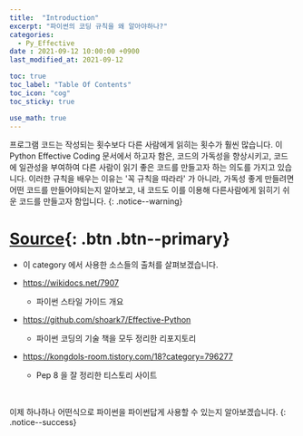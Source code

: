 ```yaml
---
title:  "Introduction"
excerpt: "파이썬의 코딩 규칙을 왜 알아야하나?"
categories:
  - Py_Effective
date : 2021-09-12 10:00:00 +0900
last_modified_at: 2021-09-12

toc: true
toc_label: "Table Of Contents"
toc_icon: "cog"
toc_sticky: true

use_math: true
---
```


 프로그램 코드는 작성되는 횟수보다 다른 사람에게 읽히는 횟수가 훨씬 많습니다. 이 Python Effective Coding 문서에서 하고자 함은, 코드의 가독성을 향상시키고, 코드에 일관성을 부여하여 다른 사람이 읽기 좋은 코드를 만들고자 하는 의도를 가지고 있습니다. 이러한 규칙을 배우는 이유는 '꼭 규칙을 따라라' 가 아니라, 가독성 좋게 만들려면 어떤 코드를 만들어야되는지 알아보고, 내 코드도 이를 이용해 다른사람에게 읽히기 쉬운 코드를 만들고자 함입니다.
{: .notice--warning}

# [Source](#link){: .btn .btn--primary} 

- 이 category 에서 사용한 소스들의 출처를 살펴보겠습니다.
- <https://wikidocs.net/7907>
  - 파이썬 스타일 가이드 개요
- <https://github.com/shoark7/Effective-Python>
  - 파이썬 코딩의 기술 책을 모두 정리한 리포지토리

- https://kongdols-room.tistory.com/18?category=796277
  - Pep 8 을 잘 정리한 티스토리 사이트



<br>

 이제 하나하나 어떤식으로 파이썬을 파이썬답게 사용할 수 있는지 알아보겠습니다.
{: .notice--success}


